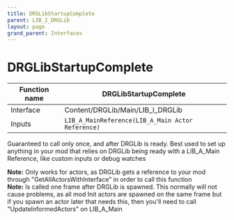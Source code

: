 ```yaml
---
title: DRGLibStartupComplete
parent: LIB_I_DRGLib
layout: page
grand_parent: Interfaces
---
```


# DRGLibStartupComplete

| Function name | DRGLibStartupComplete |
| --- | --- |
| Interface | Content/DRGLib/Main/LIB_I_DRGLib |
| Inputs | `LIB_A_MainReference(LIB_A_Main Actor Reference)` |

Guaranteed to call only once, and after DRGLib is ready. Best used to set up anything in your mod that relies on DRGLib being ready with a LIB_A_Main Reference, like custom inputs or debug watches

**Note:** Only works for actors, as DRGLib gets a reference to your mod through "GetAllActorsWithInterface" in order to call this function  
**Note:** Is called one frame after DRGLib is spawned. This normally will not cause problems, as all mod Init actors are spawned on the same frame but if you spawn an actor later that needs this, then you'll need to call "UpdateInformedActors" on LIB_A_Main
